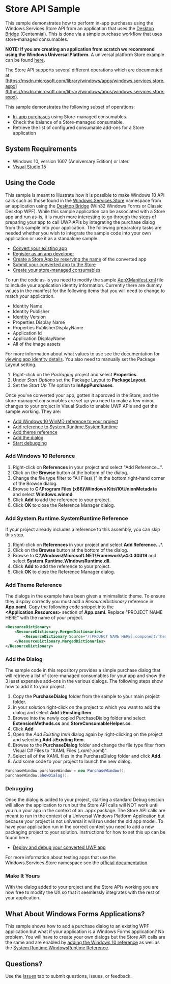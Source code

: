 # Store API Sample
This sample demonstrates how to perform in-app purchases using the Windows.Services.Store API from an application that uses the [Desktop Bridge](https://developer.microsoft.com/en-us/windows/bridges/desktop) (Centennial). This is done via a simple purchase workflow that uses store-managed consumables.

**NOTE: If you are creating an application from scratch we recommend using the Windows Universal Platform.** A universal platform Store example can be found [here](https://github.com/Microsoft/Windows-universal-samples/tree/master/Samples/Store).

The Store API supports several different operations which are documented at [https://msdn.microsoft.com/library/windows/apps/windows.services.store.aspx](https://msdn.microsoft.com/library/windows/apps/windows.services.store.aspx).

This sample demonstrates the following subset of operations:

  * [In-app purchases](https://msdn.microsoft.com/en-us/windows/uwp/monetize/in-app-purchases-and-trials) using Store-managed consumables.
  * Check the balance of a Store-managed consumable. 
  * Retrieve the list of configured consumable add-ons for a Store application

## System Requirements

  * Windows 10, version 1607 (Anniversary Edition) or later.
  * [Visual Studio 15](https://www.visualstudio.com/visual-studio-pre-release-downloads/)

## Using the Code
This sample is meant to illustrate how it is possible to make Windows 10 API calls such as those found in the [Windows.Services.Store](https://msdn.microsoft.com/library/windows/apps/windows.services.store.aspx) namespace from an application using the [Desktop Bridge](https://developer.microsoft.com/en-us/windows/bridges/desktop) (Win32 Windows Forms or Classic Desktop WPF). While this sample application can be associated with a Store app and run as-is, it is much more interesting to go through the steps of preparing your app to call UWP APIs by integrating the purchase dialog from this sample into your application. The following preparatory tasks are needed whether you wish to integrate the sample code into your own application or use it as a standalone sample.

  * [Convert your existing app](https://msdn.microsoft.com/windows/uwp/porting/desktop-to-uwp-root)
  * [Register as an app developer](https://developer.microsoft.com/store/register)
  * [Create a Store App by reserving the name](https://msdn.microsoft.com/en-us/windows/uwp/publish/create-your-app-by-reserving-a-name) of the converted app
  * [Submit your converted app to the Store](https://msdn.microsoft.com/windows/uwp/publish/app-submissions)
  * [Create your store-managed consumables](https://msdn.microsoft.com/windows/uwp/publish/add-on-submissions)

To run the code as-is you need to modify the sample [AppXManifest.xml](cs/Packaging/PackageLayout/AppXManifest.xml) file to include your application identity information. Currently there are dummy values in the manifest for the following items that you will need to change to match your application.

  * Identity Name
  * Identity Publisher
  * Identity Version
  * Properties Display Name
  * Properties PublisherDisplayName
  * Application Id
  * Application DisplayName
  * All of the image assets
  
For more information about what values to use see the documentation for [viewing app identity details](https://msdn.microsoft.com/en-us/windows/uwp/publish/view-app-identity-details). You also need to manually set the Package Layout setting.

  1. Right-click on the *Packaging* project and select **Properties**.
  2. Under *Start Options* set the Package Layout to **PackageLayout**.
  3. Set the *Start Up Tile* option to **InAppPurchases**.

Once you've converted your app, gotten it approved in the Store, and the store-managed consumables are set up you need to make a few minor changes to your project in Visual Studio to enable UWP APIs and get the sample working. They are:

  * [Add Windows 10 WinMD reference to your project](#add-windows-10-reference)
  * [Add reference to System.Runtime.SystemRuntime](#add-systemruntimesystemruntime-reference)
  * [Add theme reference](#add-theme-reference)
  * [Add the dialog](#add-the-dialog)
  * [Start debugging](#debugging)

### Add Windows 10 Reference
 
  1. Right-click on **References** in your project and select "Add Reference...".
  2. Click on the **Browse** button at the bottom of the dialog.
  3. Change the file type filter to "All Files(*.*)" in the bottom right-hand corner of the Browse dialog.
  4. Browse to **C:\Program Files (x86)\Windows Kits\10\UnionMetadata** and select **Windows.winmd**.
  5. Click **Add** to add the reference to your project.
  6. Click **OK** to close the Reference Manager dialog.

### Add System.Runtime.SystemRuntime Reference
If your project already includes a reference to this assembly, you can skip this step.

  1. Right-click on **References** in your project and select **Add Reference...***.
  2. Click on the **Browse** button at the bottom of the dialog.
  3. Browse to **C:\Windows\Microsoft.NET\Framework\v4.0.30319** and select **System.Runtime.WindowsRuntime.dll**.
  4. Click **Add** to add the reference to your project.
  5. Click **OK** to close the Reference Manager dialog.

### Add Theme Reference
The dialogs in the example have been given a minimalistic theme. To ensure they display correctly you must add a *ResourceDictionary* reference in **App.xaml**. Copy the following code snippet into the **<Application.Resources>** section of **App.xaml**. Replace "PROJECT NAME HERE" with the name of your project.

```xml
<ResourceDictionary>
	<ResourceDictionary.MergedDictionaries>
	    <ResourceDictionary Source="/[PROJECT NAME HERE];component/Theme.xaml"/>
	</ResourceDictionary.MergedDictionaries>
</ResourceDictionary>
``` 

### Add the Dialog
The sample code in this repository provides a simple purchase dialog that will retrieve a list of store-managed consumables for your app and show the 3 least expensive add-ons in the various dialogs. The following steps show how to add it to your project.

  1. Copy the **PurchaseDialog** folder from the sample to your main project folder.
  2. In your solution right-click on the project to which you want to add the dialog and select **Add->Existing Item**.
  3. Browse into the newly copied PurchaseDialog folder and select **ExtensionMethods.cs** and **StoreConsumableHelper.cs**.
  4. Click **Add**
  5. Open the *Add Existing Item* dialog again by right-clicking on the project and selecting **Add->Existing Item**.
  6. Browse to the **PurchaseDialog** folder and change the file type filter from Visual C# Files to "XAML Files (*.xaml;*.xoml)".
  7. Select all of the XAML files in the PurchaseDialog folder and click **Add**.
  8. Add some code to your project to launch the new dialog.

```cs
PurchaseWindow purchaseWindow = new PurchaseWindow();
purchaseWindow.ShowDialog();
```

### Debugging
Once the dialog is added to your project, starting a standard Debug session will allow the application to run but the Store API calls will NOT work until you run your app in the context of an .appx package. The Store API calls are meant to run in the context of a Universal Windows Platform Application but because your project is not universal it will run under the old app model. To have your application run in the correct context you need to add a new packaging project to your solution. Instructions for how to set this up can be found here:

  * [Deploy and debug your converted UWP app](https://msdn.microsoft.com/windows/uwp/porting/desktop-to-uwp-deploy-and-debug)

For more information about testing apps that use the Windows.Services.Store namespace see the [official documentation](https://msdn.microsoft.com/en-us/windows/uwp/monetize/in-app-purchases-and-trials?f=255&MSPPError=-2147217396#testing-apps-that-use-the-windows-services-store-namespace).

### Make It Yours
With the dialog added to your project and the Store APIs working you are now free to modify the UX so that it seemlessly integrates with the rest of your application. 

## What About Windows Forms Applications?
This sample shows how to add a purchase dialog to an existing WPF application but what if your application is a Windows Forms application? No problem. You will have to create your own dialogs but the Store API calls are the same and are enabled by [adding the Windows 10 reference](#add-windows-10-reference) as well as the [System.Runtime.WindowsRuntime Reference](#add-system.runtime.systemruntime-reference).

## Questions?
Use the [Issues](https://github.com/Microsoft/DesktopBridgeToUWP-Samples/issues) tab to submit questions, issues, or feedback.
